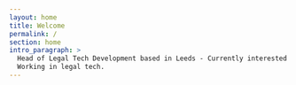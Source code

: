 ```yaml
---
layout: home
title: Welcome
permalink: /
section: home
intro_paragraph: >
  Head of Legal Tech Development based in Leeds - Currently interested in AI, NLP & JS.
  Working in legal tech.
---
```

